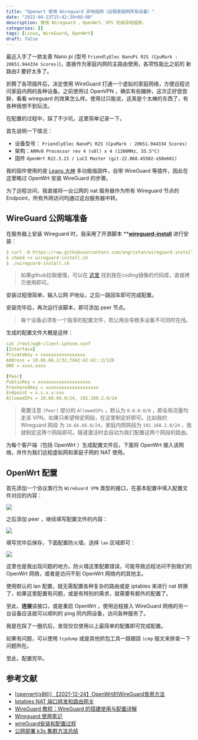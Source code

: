 ```yaml
---
title: "Openwrt 使用 Wireguard 异地组网（远程家庭网所有设备）"
date: "2022-04-23T15:42:39+08:00"
description: 使用 Wireguard 、OpenWrt、VPS 完成异地组网.
categories: []
tags: [Linux, WireGuard, OpenWrt]
draft: false
---
```


最近入手了一款友善 Nano pi (型号 `FriendlyElec NanoPi R2S (CpuMark : 20651.944334 Scores)`)，直接作为家庭内网的主路由使用，各项性能比之前的 新路由3 要好太多了。

折腾了各项插件后，决定使用 WireGuard 打通一个虚拟的家庭网络，方便远程访问家庭内网的各种设备。之前使用过 OpenVPN ，确实有些臃肿，这次正好尝尝鲜，看看 wireguard 的效果怎么样。使用过只能说，这真是个太棒的东西了，有各种我想不到玩法。

在配置的过程中，踩了不少坑，这里简单记录一下。

首先说明一下情况：

- 设备型号： `FriendlyElec NanoPi R2S (CpuMark : 20651.944334 Scores)`
- 架构：`ARMv8 Processor rev 4 (v8l) x 4 (1200MHz, 55.5°C)`
- 固件 `OpenWrt R22.3.23 / LuCI Master (git-22.068.45502-a50e601)`

我的固件使用的是 [Leans 大神](https://github.com/coolsnowwolf/lede) 多功能版固件，自带 WireGuard 等插件，因此在这里略过 OpenWrt 安装 WireGuard 的步骤。

为了远程访问，我直接将一台公网的 nat 服务器作为所有 Wireguard 节点的 Endpoint，所有外网访问均通过这台服务器中转。

## WireGuard 公网端准备

在服务器上安装 Wireguard 时，我采用了开源脚本 ****[wireguard-install](https://github.com/angristan/wireguard-install)** 进行安装：

```yaml
$ curl -O https://raw.githubusercontent.com/angristan/wireguard-install/master/wireguard-install.sh
$ chmod +x wireguard-install.sh
$ ./wireguard-install.sh
```

> 如果github拉取缓慢，可以在 [这里](https://frytea.coding.net/public/tools/wireguard-install/git/files) 找到我在coding镜像的代码库，直接拷贝使用即可。

安装过程很简单，输入公网 IP地址，之后一路回车即可完成配置。

安装完毕后，再次运行该脚本，即可添加 peer 节点。

> 每个设备必须有一个独享的配置文件，若公用会导致多设备不可同时在线。

生成的配置文件大概是这样：

```yaml
cat /root/wg0-client-iphone.conf
[Interface]
PrivateKey = xxxxxxxxxxxxxxxxx
Address = 10.66.66.2/32,fd42:42:42::2/128
DNS = xxxx,xxxx

[Peer]
PublicKey = xxxxxxxxxxxxxxxxxxxx
PresharedKey = xxxxxxxxxxxxxxxxxxxx
Endpoint = x.x.x.x:xxx
AllowedIPs = 10.66.66.0/24, 192.168.2.0/24
```

> 需要注意 `[Peer]` 部分的 `AllowedIPs` ，默认为 `0.0.0.0/0` ，即全局流量均走该 VPN。如果只希望特定网段，在这里制定好即可。比如我的 Wireguard 网段 为 `10.66.66.0/24`，家庭内网网段为 `192.168.2.0/24` ，我就制定这两个网段即可。隧道激活时会自动为我们配置这两个网段的路由。

为每个客户端（包括 OpenWrt ）生成配置文件后，下面将 OpenWrt 接入该网络，并作为我们远程虚拟网和家庭子网的 NAT 使用。

## OpenWrt 配置

首先添加一个协议类行为 `WireGuard VPN` 类型的接口，在基本配置中填入配置文件对应的内容：

![](https://imagehost-cdn.frytea.com/images/2022/04/23/2022042323286445cedce6a3a32d8e1.png)

之后添加 peer ，继续填写配置文件的内容：

![](https://imagehost-cdn.frytea.com/images/2022/04/23/2022042323301322ee7c129afdf6e78.png)

填写完毕后保存，下面配置防火墙，选择 `lan` 区域即可：

![](https://imagehost-cdn.frytea.com/images/2022/04/23/20220423233167180d22f8db3fe1122.png)

这里也是我出现问题的地方。防火墙这里配置错误，可能导致远程访问不到我们的 OpenWrt 网络，或者是访问不到 OpenWrt 网络内的其他主。

使用默认的 lan 配置，就无需配置各种复杂的路由或是 iptables 来进行 nat 转换了，如果这里配置有问题，或是有特别的需求，就需要有额外的配置了。

至此，**连接**该接口，或是重启 OpenWrt ，使用远程接入 WireGuard 网络的另一台设备应该就可以顺利的 ping 同内网设备，访问各种服务了。

我是在踩了一圈坑后，发现仅仅使用以上最简单的配置即可完成配置。

如果有问题，可以使用 `tcpdump` 或是其他抓包工具一路跟踪 `icmp` 报文来排查一下问题所在。

至此，配置完毕。

## 参考文献

- [[openwrt(x86)] 【2021-12-24】OpenWrt的WireGuard食用方法](https://www.right.com.cn/forum/thread-7553422-1-1.html)
- [Iptables NAT 端口转发和路由网关](https://blog.jmal.top/s/iptables-nat-port-forwarding-route-gateway)
- [WireGuard 教程：WireGuard 的搭建使用与配置详解](https://icloudnative.io/posts/wireguard-docs-practice/)
- [Wireguard 使用笔记](https://gobomb.github.io/post/wireguard-notes/)
- [wireGuard安装和配置过程](https://ggqshr.github.io/2020-12-21/wireGuard%E5%AE%89%E8%A3%85%E5%92%8C%E9%85%8D%E7%BD%AE%E8%BF%87%E7%A8%8B/)
- [公网部署 k3s 集群方法总结](https://www.frytea.com/technology/k8s/k3s-deployment-on-public-network/)
